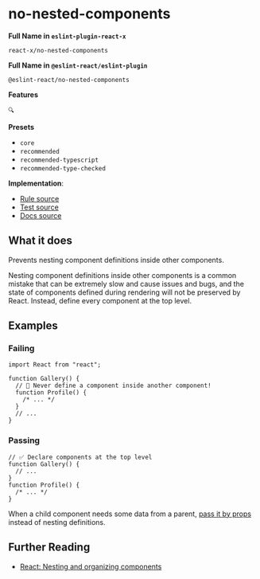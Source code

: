 # no-nested-components

**Full Name in `eslint-plugin-react-x`**

```plain copy
react-x/no-nested-components
```

**Full Name in `@eslint-react/eslint-plugin`**

```plain copy
@eslint-react/no-nested-components
```

**Features**

`🔍`

**Presets**

- `core`
- `recommended`
- `recommended-typescript`
- `recommended-type-checked`

**Implementation**:

- [Rule source](https://github.com/Rel1cx/eslint-react/tree/main/packages/plugins/eslint-plugin-react-x/src/rules/no-nested-components.ts)
- [Test source](https://github.com/Rel1cx/eslint-react/tree/main/packages/plugins/eslint-plugin-react-x/src/rules/no-nested-components.spec.ts)
- [Docs source](https://github.com/Rel1cx/eslint-react/tree/main/website/pages/docs/rules/no-nested-components.md)

## What it does

Prevents nesting component definitions inside other components.

Nesting component definitions inside other components is a common mistake that can be extremely slow and cause issues and bugs, and the state of components defined during rendering will not be preserved by React. Instead, define every component at the top level.

## Examples

### Failing

```tsx
import React from "react";

function Gallery() {
  // 🔴 Never define a component inside another component!
  function Profile() {
    /* ... */
  }
  // ...
}
```

### Passing

```tsx
// ✅ Declare components at the top level
function Gallery() {
  // ...
}
function Profile() {
  /* ... */
}
```

When a child component needs some data from a parent, [pass it by props](https://react.dev/learn/passing-props-to-a-component) instead of nesting definitions.

## Further Reading

- [React: Nesting and organizing components](https://react.dev/learn/your-first-component#nesting-and-organizing-components)

